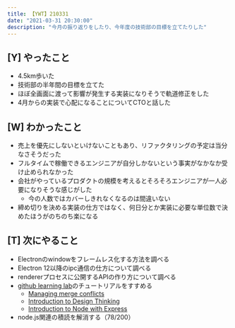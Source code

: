 ```yaml
---
title: 【YWT】210331
date: "2021-03-31 20:30:00"
description: "今月の振り返りをしたり、今年度の技術部の目標を立てたりした"
---
```


## [Y] やったこと

- 4.5km歩いた
- 技術部の半年間の目標を立てた
- ほぼ全画面に渡って影響が発生する実装になりそうで軌道修正をした
- 4月からの実装で心配になることについてCTOと話した

## [W] わかったこと

- 売上を優先にしないといけないこともあり、リファクタリングの予定は当分なさそうだった
- フルタイムで稼働できるエンジニアが自分しかないという事実がなかなか受け止められなかった
- 会社がやっているプロダクトの規模を考えるとそろそろエンジニアが一人必要になりそうな感じがした
  - 今の人数ではカバーしきれなくなるのは間違いない
- 締め切りを決める実装の仕方ではなく、何日分とか実装に必要な単位数で決めたほうがのちのち楽になる

## [T] 次にやること

- Electronのwindowをフレームレス化する方法を調べる
- Electron 12以降のipc通信の仕方について調べる
- rendererプロセスに公開するAPIの作り方について調べる
- [github learning lab](https://lab.github.com/githubtraining)のチュートリアルをすすめる
  - [Managing merge conflicts](https://lab.github.com/githubtraining/managing-merge-conflicts)
  - [Introduction to Design Thinking](https://lab.github.com/githubtraining/introduction-to-design-thinking)
  - [Introduction to Node with Express](https://lab.github.com/everydeveloper/introduction-to-node-with-express)
- node.js関連の積読を解消する（78/200）

<!-- https://twitter.com/camomile_cafe/status/1377236922033008641?s=20 -->
